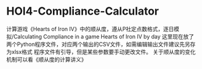 # HOI4-Compliance-Calculator
计算游戏《Hearts of Iron IV》中的顺从度，遵从P社定点数格式，逐日模拟/Calculating Compliance in a game Hearts of Iron IV by day
这里现在放了两个Python程序文件，对应两个输出的CSV文件，如需编辑输出文件建议先另存为xlsx格式
程序文件有引导，但是某些参数要手动更改文件。
关于顺从度的变化机制可以看《顺从度的计算讲义》
